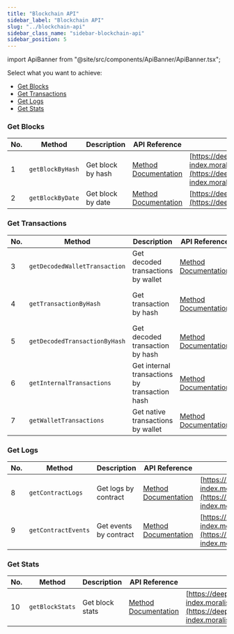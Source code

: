 ```yaml
---
title: "Blockchain API"
sidebar_label: "Blockchain API"
slug: "../blockchain-api"
sidebar_class_name: "sidebar-blockchain-api"
sidebar_position: 5
---
```


import ApiBanner from "@site/src/components/ApiBanner/ApiBanner.tsx";

<ApiBanner />

Select what you want to achieve:

* [Get Blocks](#get-blocks)
* [Get Transactions](#get-transactions)
* [Get Logs](#get-logs)
* [Get Stats](#get-stats)

### Get Blocks

| No. | Method                      | Description                            | API Reference                                                                                          | URL                                                                      |
|-----|-----------------------------|----------------------------------------|--------------------------------------------------------------------------------------------------------|--------------------------------------------------------------------------|
| 1   | `getBlockByHash`            | Get block by hash                      | [Method Documentation](/web3-data-api/evm/reference/get-block)                | [https://deep-index.moralis.io/api/v2.2/block/:block_number_or_hash](https://deep-index.moralis.io/api/v2.2/block/:block_number_or_hash) |
| 2   | `getBlockByDate`            | Get block by date                      | [Method Documentation](/web3-data-api/evm/reference/get-date-to-block)         | [https://deep-index.moralis.io/api/v2.2/dateToBlock](https://deep-index.moralis.io/api/v2.2/dateToBlock)   |

### Get Transactions

| No. | Method                      | Description                            | API Reference                                                                                          | URL                                                                      |
|-----|-----------------------------|----------------------------------------|--------------------------------------------------------------------------------------------------------|--------------------------------------------------------------------------|
| 3   | `getDecodedWalletTransaction`| Get decoded transactions by wallet    | [Method Documentation](/web3-data-api/evm/reference/get-decoded-wallet-transaction) | [https://deep-index.moralis.io/api/v2.2/:address/verbose](https://deep-index.moralis.io/api/v2.2/:address/verbose) |
| 4   | `getTransactionByHash`       | Get transaction by hash                | [Method Documentation](/web3-data-api/evm/reference/get-transaction)           | [https://deep-index.moralis.io/api/v2.2/transaction/:transaction_hash](https://deep-index.moralis.io/api/v2.2/transaction/:transaction_hash) |
| 5   | `getDecodedTransactionByHash`| Get decoded transaction by hash        | [Method Documentation](/web3-data-api/evm/reference/get-decoded-transaction)   | [https://deep-index.moralis.io/api/v2.2/transaction/:transaction_hash/verbose](https://deep-index.moralis.io/api/v2.2/transaction/:transaction_hash/verbose) |
| 6   | `getInternalTransactions`     | Get internal transactions by transaction hash | [Method Documentation](/web3-data-api/evm/reference/get-internal-transactions) | [https://deep-index.moralis.io/api/v2.2/transaction/:transaction_hash/internal-transactions](https://deep-index.moralis.io/api/v2.2/transaction/:transaction_hash/internal-transactions) |
| 7   | `getWalletTransactions`       | Get native transactions by wallet      | [Method Documentation](/web3-data-api/evm/reference/get-wallet-transactions)   | [https://deep-index.moralis.io/api/v2.2/:address](https://deep-index.moralis.io/api/v2.2/:address)   |

### Get Logs

| No. | Method                      | Description                            | API Reference                                                                                          | URL                                                                      |
|-----|-----------------------------|----------------------------------------|--------------------------------------------------------------------------------------------------------|--------------------------------------------------------------------------|
| 8   | `getContractLogs`            | Get logs by contract                   | [Method Documentation](/web3-data-api/evm/reference/get-contract-logs)        | [https://deep-index.moralis.io/api/v2.2/:address/logs](https://deep-index.moralis.io/api/v2.2/:address/logs)   |
| 9   | `getContractEvents`          | Get events by contract                 | [Method Documentation](/web3-data-api/evm/reference/get-contract-events)      | [https://deep-index.moralis.io/api/v2.2/:address/events](https://deep-index.moralis.io/api/v2.2/:address/events) |

### Get Stats

| No. | Method                      | Description                            | API Reference                                                                                          | URL                                                                      |
|-----|-----------------------------|----------------------------------------|--------------------------------------------------------------------------------------------------------|--------------------------------------------------------------------------|
| 10   | `getBlockStats`              | Get block stats                        | [Method Documentation](/web3-data-api/evm/reference/get-block-stats)         | [https://deep-index.moralis.io/api/v2.2/block/:block_number_or_hash/stats](https://deep-index.moralis.io/api/v2.2/block/:block_number_or_hash/stats) |
